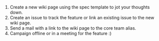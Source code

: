 1. Create a new wiki page using the spec template to jot your thoughts down.
2. Create an issue to track the feature or link an existing issue to the new wiki page.
3. Send a mail with a link to the wiki page to the core team alias.
4. Campaign offline or in a meeting for the feature :)